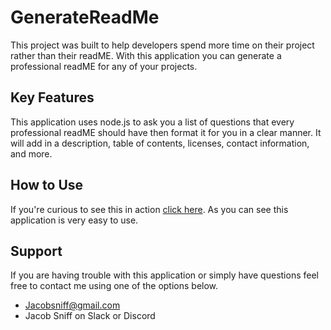 # GenerateReadMe

This project was built to help developers spend more time on their project rather than their readME. With this application you can generate a professional readME for any of your projects.

## Key Features

This application uses node.js to ask you a list of questions that every professional readME should have then format it for you in a clear manner.
It will add in a description, table of contents, licenses, contact information, and more.

## How to Use

If you're curious to see this in action [click here](https://drive.google.com/file/d/1DwX4hGCxyMUlyb6GxPJr7PlRgYaWeft0/view?usp=share_link).
As you can see this application is very easy to use.

## Support

If you are having trouble with this application or simply have questions feel free to contact me using one of the options below.

- Jacobsniff@gmail.com
- Jacob Sniff on Slack or Discord
